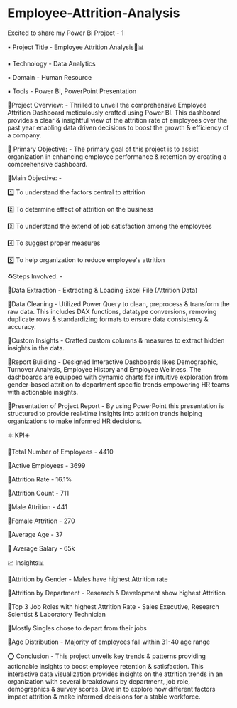 # Employee-Attrition-Analysis
Excited to share my Power Bi Project - 1

▪️ Project Title - Employee Attrition Analysis🚻📊

▪️ Technology - Data Analytics

▪️ Domain - Human Resource

▪️ Tools - Power BI, PowerPoint Presentation

💠Project Overview: - Thrilled to unveil the comprehensive Employee Attrition Dashboard meticulously crafted using Power BI. This dashboard provides a clear & insightful view of the attrition rate of employees over the past year enabling data driven decisions to boost the growth & efficiency of a company. 

💠 Primary Objective: - The primary goal of this project is to assist organization in enhancing employee performance & retention by creating a comprehensive dashboard.

💠Main Objective: - 

1️⃣ To understand the factors central to attrition

2️⃣ To determine effect of attrition on the business

3️⃣ To understand the extend of job satisfaction among the employees

4️⃣ To suggest proper measures

5️⃣ To help organization to reduce employee's attrition

♻️Steps Involved: - 

🔹Data Extraction - Extracting & Loading Excel File (Attrition Data)

🔹Data Cleaning - Utilized Power Query to clean, preprocess & transform the raw data. This includes DAX functions, datatype conversions, removing duplicate rows & standardizing formats to ensure data consistency & accuracy.

🔹Custom Insights - Crafted custom columns & measures to extract hidden insights in the data.

🔹Report Building - Designed Interactive Dashboards likes Demographic, Turnover Analysis, Employee History and Employee Wellness. The dashboards are equipped with dynamic charts for intuitive exploration from gender-based attrition to department specific trends empowering HR teams with actionable insights.

🔹Presentation of Project Report - By using PowerPoint this presentation is structured to provide real-time insights into attrition trends helping organizations to make informed HR decisions.

⚛️ KPI✳️

🔹Total Number of Employees - 4410

🔹Active Employees - 3699

🔹Attrition Rate - 16.1%

🔹Attrition Count - 711

🔹Male Attrition - 441

🔹Female Attrition - 270

🔹Average Age - 37

🔹 Average Salary - 65k

💹 Insights📊

🔸Attrition by Gender - Males have highest Attrition rate

🔸Attrition by Department - Research & Development show highest Attrition

🔸Top 3 Job Roles with highest Attrition Rate - Sales Executive, Research Scientist & Laboratory Technician

🔸Mostly Singles chose to depart from their jobs

🔸Age Distribution - Majority of employees fall within 31-40 age range

⭕ Conclusion - This project unveils key trends & patterns providing actionable insights to boost employee retention & satisfaction. This interactive data visualization provides insights on the attrition trends in an organization with several breakdowns by department, job role, demographics & survey scores. Dive in to explore how different factors impact attrition & make informed decisions for a stable workforce.

